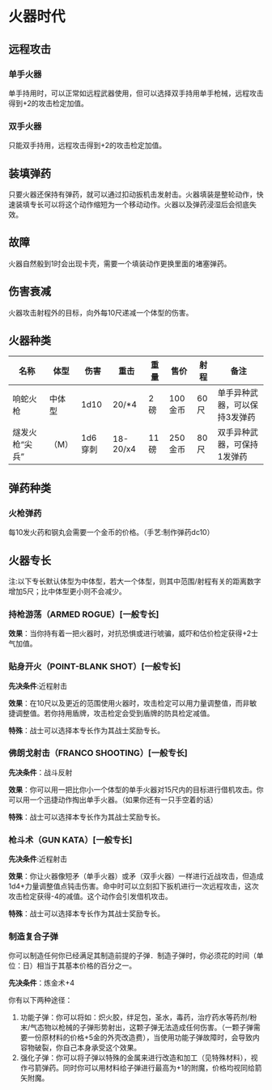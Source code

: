 # 火器时代
## 远程攻击
### 单手火器
单手持用时，可以正常如远程武器使用，但可以选择双手持用单手枪械，远程攻击得到+2的攻击检定加值。
### 双手火器
只能双手持用，远程攻击得到+2的攻击检定加值。

## 装填弹药
只要火器还保持有弹药，就可以通过扣动扳机击发射击。火器填装是整轮动作，快速装填专长可以将这个动作缩短为一个移动动作。火器以及弹药浸湿后会彻底失效。

## 故障
火器自然骰到1时会出现卡壳，需要一个填装动作更换里面的堵塞弹药。

## 伤害衰减
火器攻击射程外的目标，向外每10尺递减一个体型的伤害。

## 火器种类
| 名称 | 体型 | 伤害 | 重击 | 重量 | 售价 | 射程 | 备注 |
| ---- | ---- | ---- | ---- | ---- | ---- | ---- | ---- |
|响蛇火枪|中体型|1d10|20/*4|2磅|100金币|60尺|单手异种武器，可以保持3发弹药|
|燧发火枪“尖兵”|（M）|1d6穿刺|18-20/x4|11磅|250金币|80尺|双手异种武器，可保持1发弹药|

## 弹药种类
### 火枪弹药
每10发火药和钢丸会需要一个金币的价格。（手艺:制作弹药dc10）

## 火器专长
注:以下专长默认体型为中体型，若大一个体型，则其中范围/射程有关的距离数字增加5尺；比中体型更小则不会减少。

### 持枪游荡（ARMED ROGUE）[一般专长]
**效果**：当你持有着一把火器时，对抗恐惧或进行唬骗，威吓和估价检定获得+2士气加值。

### 贴身开火（POINT-BLANK SHOT）[一般专长]
**先决条件**:近程射击

**效果**：在10尺以及更近的范围使用火器时，攻击检定可以用力量调整值，而非敏捷调整值。若你持用盾牌，攻击检定会受到盾牌的防具检定减值。

**特殊**：战士可以选择本专长作为其战士奖励专长。

### 佛朗戈射击（FRANCO SHOOTING）[一般专长]
**先决条件**：战斗反射

**效果**：你可以用一把比你小一个体型的单手火器对15尺内的目标进行借机攻击。你可以用一个迅捷动作掏出单手火器。（如果你还有一只手空着的话）

**特殊**：战士可以选择本专长作为其战士奖励专长。

### 枪斗术（GUN KATA）[一般专长]
**先决条件**:近程射击

**效果**：你让火器像短矛（单手火器）或矛（双手火器）一样进行近战攻击，但造成1d4+力量调整值点钝击伤害。命中时可以立刻扣下扳机进行一次远程攻击，这次攻击检定获得-4的减值。这个动作会引发借机攻击。

**特殊**：战士可以选择本专长作为其战士奖励专长。

### 制造复合子弹
你可以制造任何你已经满足其制造前提的子弹．制造子弹时，你必须花的时间（单位：日）相当于其基本价格的百分之一。

**先决条件**：炼金术+4

你有以下两种途径：
1. 功能子弹：你可以将如：炽火胶，绊足包，圣水，毒药，治疗药水等药剂/粉末/气态物以枪械的子弹形势射出，这颗子弹无法造成任何伤害。（一颗子弹需要一份原材料的价格+5金的外壳改造费），当使用功能子弹故障时，会导致内容物破裂，你自己本身承受这个效果。
2. 强化子弹：你可以将子弹以特殊的金属来进行改造和加工（见特殊材料），视作弓箭弹药。同时你可以用材料给子弹进行最高为+1的附魔，价格均视同给箭矢附魔。
